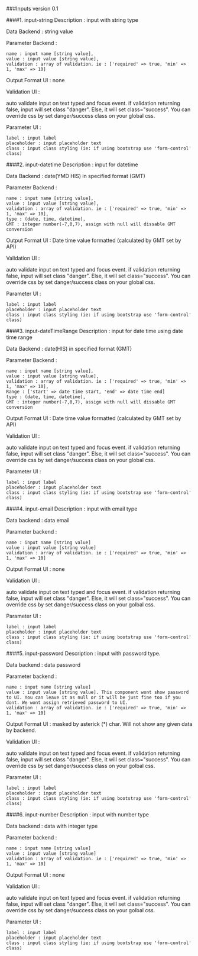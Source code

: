 ###Inputs
version 0.1

####1. input-string
Description : input with string type 

Data Backend : string value

Parameter Backend : 

	name : input name [string value],
	value : input value [string value],
	validation : array of validation. ie : ['required' => true, 'min' => 1, 'max' => 10]

Output Format UI : none

Validation UI : 

auto validate input on text typed and focus event. if validation returning false, input will set class "danger". Else, it will set class="success". You can override css by set danger/success class on your global css.

Parameter UI : 

	label : input label
	placeholder : input placeholder text
	class : input class styling (ie: if using bootstrap use 'form-control' class)
	

####2. input-datetime
Description : input for datetime

Data Backend : date(YMD HIS) in specified format (GMT)

Parameter Backend : 

	name : input name [string value],
	value : input value [string value],
	validation : array of validation. ie : ['required' => true, 'min' => 1, 'max' => 10],
	type : (date, time, datetime),
	GMT : integer number(-7,0,7), assign with null will dissable GMT conversion

Output Format UI : Date time value formatted (calculated by GMT set by API)

Validation UI : 

auto validate input on text typed and focus event. if validation returning false, input will set class "danger". Else, it will set class="success". You can override css by set danger/success class on your global css.

Parameter UI : 

	label : input label
	placeholder : input placeholder text
	class : input class styling (ie: if using bootstrap use 'form-control' class)
	
####3. input-dateTimeRange
Description : input for date time using date time range

Data Backend : date(HIS) in specified format (GMT)

Parameter Backend : 

	name : input name [string value],
	value : input value [string value],
	validation : array of validation. ie : ['required' => true, 'min' => 1, 'max' => 10],
	Range : ['start' => date time start, 'end' => date time end]	
	type : (date, time, datetime),
	GMT : integer number(-7,0,7), assign with null will dissable GMT conversion

Output Format UI : Date time value formatted (calculated by GMT set by API)

Validation UI : 

auto validate input on text typed and focus event. if validation returning false, input will set class "danger". Else, it will set class="success". You can override css by set danger/success class on your global css.

Parameter UI : 

	label : input label
	placeholder : input placeholder text
	class : input class styling (ie: if using bootstrap use 'form-control' class)

####4. input-email
Description : input with email type 

Data backend : data email

Parameter backend :

	name : input name [string value]
	value : input value [string value]
	validation : array of validation. ie : ['required' => true, 'min' => 1, 'max' => 10]

Output Format UI : none

Validation UI : 

auto validate input on text typed and focus event. if validation returning false, input will set class "danger". Else, it will set class="success". You can override css by set danger/success class on your golbal css.

Parameter UI : 

	label : input label
	placeholder : input placeholder text
	class : input class styling (ie: if using bootstrap use 'form-control' class)
	
####5. input-password
Description : input with password type.

Data backend : data password

Parameter backend : 

	name : input name [string value]
	value : input value [string value]. This component wont show password to UI. You can leave it as null or it will be just fine too if you dont. We wont assign retrieved password to UI.
	validation : array of validation. ie : ['required' => true, 'min' => 1, 'max' => 10]

Output Format UI : masked by asterick (*) char. Will not show any given data by backend.

Validation UI : 

auto validate input on text typed and focus event. if validation returning false, input will set class "danger". Else, it will set class="success". You can override css by set danger/success class on your golbal css.

Parameter UI : 

	label : input label
	placeholder : input placeholder text
	class : input class styling (ie: if using bootstrap use 'form-control' class)
	
####6. input-number
Description : input with number type 

Data backend : data with integer type

Parameter backend :

	name : input name [string value]
	value : input value [string value]
	validation : array of validation. ie : ['required' => true, 'min' => 1, 'max' => 10]

Output Format UI : none

Validation UI : 

auto validate input on text typed and focus event. if validation returning false, input will set class "danger". Else, it will set class="success". You can override css by set danger/success class on your golbal css.

Parameter UI : 

	label : input label
	placeholder : input placeholder text
	class : input class styling (ie: if using bootstrap use 'form-control' class)
	
